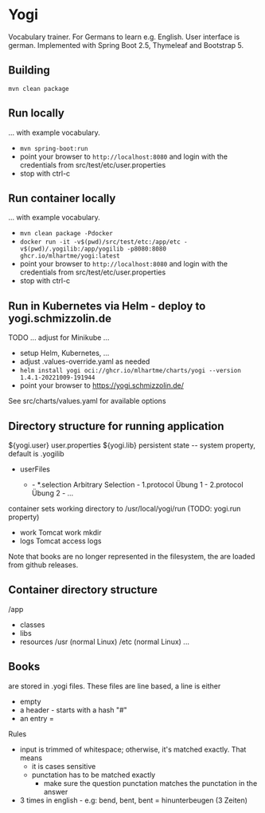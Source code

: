 # Yogi

Vocabulary trainer. For Germans to learn e.g. English. User interface is german.
Implemented with Spring Boot 2.5, Thymeleaf and Bootstrap 5.

## Building

`mvn clean package`

## Run locally

... with example vocabulary.

* `mvn spring-boot:run`
* point your browser to `http://localhost:8080` and 
  login with the credentials from src/test/etc/user.properties
* stop with ctrl-c

## Run container locally

... with example vocabulary.

* `mvn clean package -Pdocker`
* `docker run -it -v$(pwd)/src/test/etc:/app/etc -v$(pwd)/.yogilib:/app/yogilib -p8080:8080 ghcr.io/mlhartme/yogi:latest`
* point your browser to `http://localhost:8080` and login with the credentials from src/test/etc/user.properties
* stop with ctrl-c


## Run in Kubernetes via Helm - deploy to yogi.schmizzolin.de

TODO ... adjust for Minikube ...

* setup Helm, Kubernetes, ...
* adjust .values-override.yaml as needed
* `helm install yogi oci://ghcr.io/mlhartme/charts/yogi --version 1.4.1-20221009-191944`
* point your browser to https://yogi.schmizzolin.de/

See src/charts/values.yaml for available options


## Directory structure for running application

${yogi.user}                user.properties
${yogi.lib}                 persistent state -- system property, default is .yogilib
  - <user>                  userFiles
    - <book>
      - *.selection         Arbitrary Selection
      - 1.protocol          Übung 1
      - 2.protocol          Übung 2
      - ...
<cwd>                       container sets working directory to /usr/local/yogi/run (TODO: yogi.run property)
  - work    Tomcat work mkdir
  - logs    Tomcat access logs

Note that books are no longer represented in the filesystem, the are loaded from github releases.

## Container directory structure

/app
  - classes
  - libs
  - resources
/usr              (normal Linux)
/etc              (normal Linux)
...

## Books

are stored in <name>.yogi files. These files are line based, a line is either
* empty
* a header - starts with a hash "#"
* an entry <left>=<right>

Rules
* input is trimmed of whitespace; otherwise, it's matched exactly. That means
  * it is cases sensitive
  * punctation has to be matched exactly
    * make sure the question punctation matches the punctation in the answer
* 3 times in english - e.g:
   bend, bent, bent = hinunterbeugen (3 Zeiten)


